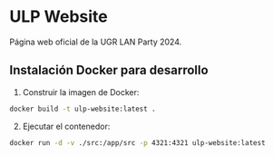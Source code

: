 
# ULP Website

Página web oficial de la UGR LAN Party 2024.

## Instalación Docker para desarrollo

1. Construir la imagen de Docker:

```bash
docker build -t ulp-website:latest .
```

2. Ejecutar el contenedor:

```bash
docker run -d -v ./src:/app/src -p 4321:4321 ulp-website:latest
```
